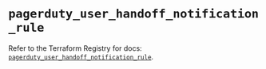 # `pagerduty_user_handoff_notification_rule`

Refer to the Terraform Registry for docs: [`pagerduty_user_handoff_notification_rule`](https://registry.terraform.io/providers/pagerduty/pagerduty/3.28.1/docs/resources/user_handoff_notification_rule).
